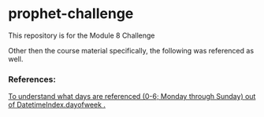 # prophet-challenge
This repository is for the Module 8 Challenge

Other then the course material specifically, the following was referenced as well.

 ### References:

[To understand what days are referenced (0-6; Monday through Sunday) out of DatetimeIndex.dayofweek .](https://pandas.pydata.org/docs/reference/api/pandas.DatetimeIndex.dayofweek.html)


